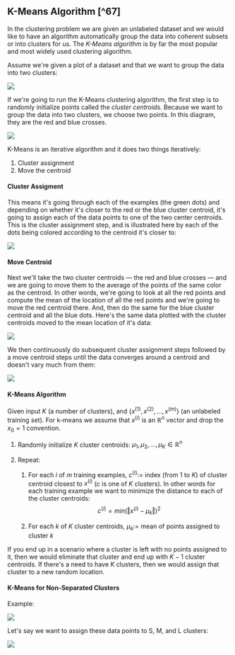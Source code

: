 ## K-Means Algorithm [^67]

In the clustering problem we are given an unlabeled dataset and we would like to have an algorithm automatically group the data into coherent subsets or into clusters for us.  The *K-Means algorithm* is by far the most popular and most widely used clustering algorithm.

Assume we're given a plot of a dataset and that we want to group the data into two clusters:

![](01-kmeans-algorithm.assets/image-20210527135154495.png)

If we're going to run the K-Means clustering algorithm, the first step is to randomly initialize points called the *cluster centroids*.  Because we want to group the data into two clusters, we choose two points. In this diagram, they are the red and blue crosses.

![](01-kmeans-algorithm.assets/image-20210527135417908.png)

K-Means is an iterative algorithm and it does two things iteratively:

1. Cluster assignment
2. Move the centroid

#### Cluster Assigment

This means it's going through each of the examples (the green dots) and depending on whether it's closer to the red or the blue cluster centroid, it's going to assign each of the data points to one of the two center centroids.  This is the cluster assignment step, and is illustrated here by each of the dots being colored according to the centroid it's closer to:

![](01-kmeans-algorithm.assets/image-20210527135657341.png)

#### Move Centroid

Next we'll take the two cluster centroids — the red and blue crosses — and we are going to move them to the average of the points of the same color as the centroid.  In other words, we're going to look at all the red points and compute the mean of the location of all the red points and we're going to move the red centroid there.  And, then do the same for the blue cluster centroid and all the blue dots.  Here's the same data plotted with the cluster centroids moved to the mean location of it's data:

![](01-kmeans-algorithm.assets/image-20210527140302629.png)

We then continuously do subsequent cluster assignment steps followed by a move centroid steps until the data converges around a centroid and doesn't vary much from them:

![](01-kmeans-algorithm.assets/image-20210527140917588.png)

#### K-Means Algorithm

Given input $K$ (a number of clusters), and $\{x^{(1)}, x^{(2)}, ..., x^{(m)}\}$ (an unlabeled training set).  For k-means we assume that $x^{(i)}$ is an $\mathbb{R}^n$ vector and drop the $x_0=1$ convention.

1. Randomly initialize $K$ cluster centroids: $\mu_{1}, \mu_{2}, …, \mu_{K} \in \mathbb{R}^n$

2. Repeat:

   1. For each $i$ of $m$ training examples, $c^{(i)} :=$ index (from 1 to $K$) of cluster centroid closest to $x^{(i)}$ ($c$ is one of $K$ clusters).  In other words for each training example we want to minimize the distance to each of the cluster centroids:
      $$
      c^{(i)}= min \left( \left\Vert x^{(i)}-\mu_{k} \right\Vert \right)^2
      $$

   2. For each $k$ of $K$ cluster centroids, $\mu_k :=$ mean of points assigned to cluster $k$

If you end up in a scenario where a cluster is left with no points assigned to it, then we would eliminate that cluster and end up with $K-1$ cluster centroids.  If there's a need to have $K$ clusters, then we would assign that cluster to a new random location.

#### K-Means for Non-Separated Clusters

Example:

![](01-kmeans-algorithm.assets/image-20210527143132761.png)

Let's say we want to assign these data points to S, M, and L clusters:

![](01-kmeans-algorithm.assets/image-20210527143246231.png)
